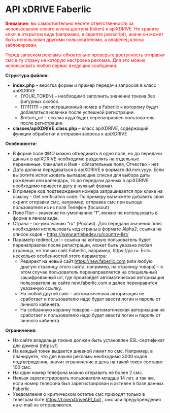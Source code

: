 <h1>API xDRIVE Faberlic</h1>
<p style="color: red"><b>Внимание</b>: вы самостоятельно несете ответственность за использование своего ключа доступа (token) к apiXDRIVE. Не храните ключ в 
открытом виде (например, в скрипте javascript), иначе он может быть использован другими пользователями, а владелец ключа заблокирован.</p>
<p style="color: red">Перед запуском рекламы обязательно проверьте доступность отправки смс в ту страну на которую настроена реклама. Для это можно использовать любой сервис входящих сообщений.</p>

<p><b>Структура файлов:</b></p>

<ul>
    <li><b>index.php</b> – верстка формы и пример передачи запросов в класс apiXDRIVE
        <ul>
            <li>{YOUR_TOKEN} – необходимо заполнить значение токена без фигурных скобок.</li>
            <li>1111111111 – регистрационный номер в Faberlic к которому будут добавляться новички после успешной регистрации.</li>
            <li>$return_url – ссылка куда будет перенаправлен пользователь после регистрации</li>
        </ul>
    </li>
    <li><b>classes/apiXDRIVE.class.php</b> – класс apiXDRIVE, содержащий функции обработки и отправки запроса к apiXDRIVE</li>
</ul>

<p><b>Особенности:</b></p>
<ul>
    <li>В форме поле ФИО можно объединить в одно поле, но до передачи данных в apiXDRIVE необходимо разделять на отдельные переменные. Фамилия и Имя - 
обязательные поля, Отчество - нет.</li>
    <li>Дата должна передаваться в apiXDRIVE в формате dd.mm.yyyy. Если вы хотите использовать выпадающие списки для выбора даты рождения или календарь, то 
до передачи данных в  apiXDRIVE необходимо привести дату в нужный формат.</li>
    <li>В примере код подтверждения номера запрашивается при клике на ссылку - Get verification code. По примеру вы можете добавить свой скрипт отправки смс,
например, отправка смс при выходе пользователя  из из поля Телефон (focusout)</li>
    <li>Поле Пол – значение по-умолчанию “f”, можно не использовать в форме в явном виде.</li>
    <li>Страна – по-умолчанию “ru” (Россия). Для передачи значения поля необходимо использовать код страны в формате Alpha2, ссылка на список кодов - 
<a href="https://www.artlebedev.ru/country-list/" target="_blank">https://www.artlebedev.ru/country-list/</a> </li>
    <li>Параметр redirect_url – ссылка на которую пользователь будет перенаправлен после регистрации, может быть указана любая страница, не только сайт Faberlic, например, https://ya.ru.  Есть несколько особенностей этого параметра:
        <ul>
            <li>Редирект на новый сайт <a href="https://new.faberlic.com" target="_blank">https://new.faberlic.com</a> (или любую другую страницу этого сайта, например, на страницу товара) – в этом случае 
пользователь перенаправляется на специальный зашифрованный url, где произойдет автоматическая авторизация пользователя на сайте new.faberlic.com и далее перенравится указанную ссылку.</li>
            <li>На любой другой сайт – автоматическая авторизация не сработает и пользователю надо будет ввести логин и пароль от личного кабинета.</li>
            <li>На собранную корзину товаров – автоматическая авторизация не сработает и пользователю надо будет ввести логин и пароль от личного кабинета.</li>
        </ul>
    </li>
</ul>
<p><b>Ограничения:</b></p>
<ul>
    <li>На сайте владельца токена должен быть установлен SSL-сертификат для домена (https://)</li>
    <li>На каждый токен выдается дневной лимит по смс. Например, в планируете, что для вашей рекламы необходимо 3000 кодов подтверждения, значит ограничение 
в день на такой токен составит 100 смс.</li>
    <li>На один номер телефона можно отправить не более 2 смс.</li>
    <li>Нельзя зарегистрировать пользователя младше 14 лет, а так же, если номер телефона был зарегистрирован и активен в базе данных Faberlic.</li>
    <li>Уведомления о критическом остатке смс приходят только в телеграм боте <a href="https://t.me/xDriveAPI_bot" target="_blank">https://t.me/xDriveAPI_bot</a> , смс или 
предупреждения на e-mail не 
отправляются.</li>
</ul>


